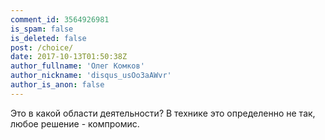 ```yaml
---
comment_id: 3564926981
is_spam: false
is_deleted: false
post: /choice/
date: 2017-10-13T01:50:38Z
author_fullname: 'Олег Комков'
author_nickname: 'disqus_usOo3aAWvr'
author_is_anon: false
---
```


<p>Это в какой области деятельности? В технике это определенно не так, любое решение - компромис.</p>
